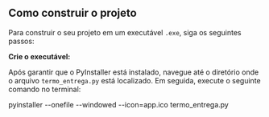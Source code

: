 ## Como construir o projeto

Para construir o seu projeto em um executável `.exe`, siga os seguintes passos:

**Crie o executável:**

Após garantir que o PyInstaller está instalado, navegue até o diretório onde o arquivo `termo_entrega.py` está localizado. Em seguida, execute o seguinte comando no terminal:

pyinstaller --onefile --windowed --icon=app.ico termo_entrega.py



